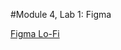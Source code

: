 #Module 4, Lab 1: Figma

[Figma Lo-Fi](https://www.figma.com/file/VUyMCgroX7l0H1B3T7jycX/Figma-Lo-Fi?type=design&node-id=0%3A1&mode=design&t=1h360esUC2pzFxUw-1)




